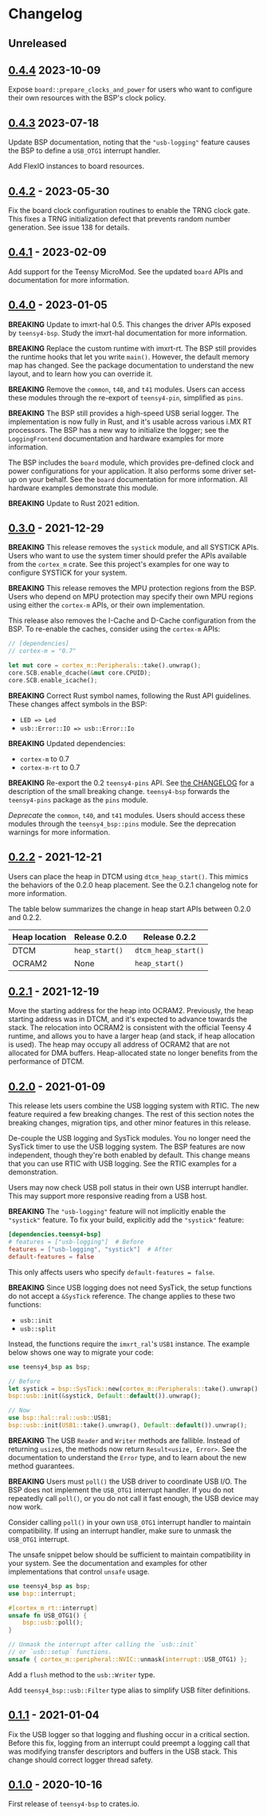 # Changelog

## Unreleased

## [0.4.4] 2023-10-09

Expose `board::prepare_clocks_and_power` for users who want to configure their own
resources with the BSP's clock policy.

## [0.4.3] 2023-07-18

Update BSP documentation, noting that the `"usb-logging"` feature causes the BSP
to define a `USB_OTG1` interrupt handler.

Add FlexIO instances to board resources.

## [0.4.2] - 2023-05-30

Fix the board clock configuration routines to enable the TRNG clock gate. This
fixes a TRNG initialization defect that prevents random number generation. See
issue 138 for details.

## [0.4.1] - 2023-02-09

Add support for the Teensy MicroMod. See the updated `board` APIs and
documentation for more information.

## [0.4.0] - 2023-01-05

**BREAKING** Update to imxrt-hal 0.5. This changes the driver APIs exposed by
`teensy4-bsp`. Study the imxrt-hal documentation for more information.

**BREAKING** Replace the custom runtime with imxrt-rt. The BSP still provides
the runtime hooks that let you write `main()`. However, the default memory map
has changed. See the package documentation to understand the new layout, and to
learn how you can override it.

**BREAKING** Remove the `common`, `t40`, and `t41` modules. Users can access
these modules through the re-export of `teensy4-pin`, simplified as `pins`.

**BREAKING** The BSP still provides a high-speed USB serial logger. The
implementation is now fully in Rust, and it's usable across various i.MX RT
processors. The BSP has a new way to initialize the logger; see the
`LoggingFrontend` documentation and hardware examples for more information.

The BSP includes the `board` module, which provides pre-defined clock and power
configurations for your application. It also performs some driver set-up on
your behalf. See the `board` documentation for more information. All hardware
examples demonstrate this module.

**BREAKING** Update to Rust 2021 edition.

## [0.3.0] - 2021-12-29

**BREAKING** This release removes the `systick` module, and all SYSTICK APIs.
Users who want to use the system timer should prefer the APIs available from
the `cortex_m` crate. See this project's examples for one way to configure
SYSTICK for your system.

**BREAKING** This release removes the MPU protection regions from the BSP. Users who depend
on MPU protection may specify their own MPU regions using either the `cortex-m`
APIs, or their own implementation.

This release also removes the I-Cache and D-Cache configuration from the BSP.
To re-enable the caches, consider using the `cortex-m` APIs:

```rust
// [dependencies]
// cortex-m = "0.7"

let mut core = cortex_m::Peripherals::take().unwrap();
core.SCB.enable_dcache(&mut core.CPUID);
core.SCB.enable_icache();
```

**BREAKING** Correct Rust symbol names, following the Rust API guidelines.
These changes affect symbols in the BSP:

- `LED => Led`
- `usb::Error::IO => usb::Error::Io`

**BREAKING** Updated dependencies:

- `cortex-m` to 0.7
- `cortex-m-rt` to 0.7

**BREAKING** Re-export the 0.2 `teensy4-pins` API. See [the
CHANGELOG](teensy4-pins/CHANGELOG.md) for a description of the small breaking
change. `teensy4-bsp` forwards the `teensy4-pins` package as the `pins` module.

*Deprecate* the `common`, `t40`, and `t41` modules. Users should access these
modules through the `teensy4_bsp::pins` module. See the deprecation warnings
for more information.

## [0.2.2] - 2021-12-21

Users can place the heap in DTCM using `dtcm_heap_start()`. This mimics the
behaviors of the 0.2.0 heap placement. See the 0.2.1 changelog note for more
information.

The table below summarizes the change in heap start APIs between 0.2.0 and
0.2.2.

| Heap location | Release 0.2.0  |    Release 0.2.2    |
| ------------- | -------------- | ------------------- |
|     DTCM      | `heap_start()` | `dtcm_heap_start()` |
|    OCRAM2     |     None       |    `heap_start()`   |


## [0.2.1] - 2021-12-19

Move the starting address for the heap into OCRAM2. Previously, the heap
starting address was in DTCM, and it's expected to advance towards the stack.
The relocation into OCRAM2 is consistent with the official Teensy 4 runtime, and
allows you to have a larger heap (and stack, if heap allocation is used). The
heap may occupy all address of OCRAM2 that are not allocated for DMA buffers.
Heap-allocated state no longer benefits from the performance of DTCM.

## [0.2.0] - 2021-01-09

This release lets users combine the USB logging system with RTIC. The new
feature required a few breaking changes. The rest of this section notes
the breaking changes, migration tips, and other minor features in this
release.

De-couple the USB logging and SysTick modules. You no longer need the SysTick
timer to use the USB logging system. The BSP features are now independent,
though they're both enabled by default. This change means that you can use
RTIC with USB logging. See the RTIC examples for a demonstration.

Users may now check USB poll status in their own USB interrupt handler. This
may support more responsive reading from a USB host.

**BREAKING** The `"usb-logging"` feature will not implicitly enable the
`"systick"` feature. To fix your build, explicitly add the `"systick"` feature:

```toml
[dependencies.teensy4-bsp]
# features = ["usb-logging"]  # Before
features = ["usb-logging", "systick"]  # After
default-features = false
```

This only affects users who specify `default-features = false`.

**BREAKING** Since USB logging does not need SysTick, the setup functions
do not accept a `&SysTick` reference. The change applies to these two
functions:

- `usb::init`
- `usb::split`

Instead, the functions require the `imxrt_ral`'s `USB1` instance. The example
below shows one way to migrate your code:

```rust
use teensy4_bsp as bsp;

// Before
let systick = bsp::SysTick::new(cortex_m::Peripherals::take().unwrap().SYST);
bsp::usb::init(&systick, Default::default()).unwrap();

// Now
use bsp::hal::ral::usb::USB1;
bsp::usb::init(USB1::take().unwrap(), Default::default()).unwrap();
```

**BREAKING** The USB `Reader` and `Writer` methods are fallible. Instead of
returning `usize`s, the methods now return `Result<usize, Error>`. See the
documentation to understand the `Error` type, and to learn about the new
method guarantees.

**BREAKING** Users must `poll()` the USB driver to coordinate USB I/O. The BSP
does not implement the `USB_OTG1` interrupt handler. If you do not 
repeatedly call `poll()`, or you do not call it fast enough, the USB device may
now work.

Consider calling `poll()` in your own `USB_OTG1` interrupt handler to maintain
compatibility. If using an interrupt handler, make sure to unmask the `USB_OTG1`
interrupt.

The unsafe snippet below should be sufficient to maintain compatibility in your
system. See the documentation and examples for other implementations that control
`unsafe` usage.

```rust
use teensy4_bsp as bsp;
use bsp::interrupt;

#[cortex_m_rt::interrupt]
unsafe fn USB_OTG1() {
    bsp::usb::poll();
}

// Unmask the interrupt after calling the `usb::init`
// or `usb::setup` functions.
unsafe { cortex_m::peripheral::NVIC::unmask(interrupt::USB_OTG1) };
```

Add a `flush` method to the `usb::Writer` type.

Add `teensy4_bsp::usb::Filter` type alias to simplify USB filter definitions.

## [0.1.1] - 2021-01-04

Fix the USB logger so that logging and flushing occur in a critical section.
Before this fix, logging from an interrupt could preempt a logging call that
was modifying transfer descriptors and buffers in the USB stack. This change
should correct logger thread safety.

## [0.1.0] - 2020-10-16

First release of `teensy4-bsp` to crates.io.

[0.4.4]: https://github.com/mciantyre/teensy4-rs/compare/teensy4-bsp-0.4.3...teensy4-bsp-0.4.4
[0.4.3]: https://github.com/mciantyre/teensy4-rs/compare/teensy4-bsp-0.4.2...teensy4-bsp-0.4.3
[0.4.2]: https://github.com/mciantyre/teensy4-rs/compare/teensy4-bsp-0.4.1...teensy4-bsp-0.4.2
[0.4.1]: https://github.com/mciantyre/teensy4-rs/compare/teensy4-bsp-0.4.0...teensy4-bsp-0.4.1
[0.4.0]: https://github.com/mciantyre/teensy4-rs/compare/teensy4-bsp-0.3.0...teensy4-bsp-0.4.0
[0.3.0]: https://github.com/mciantyre/teensy4-rs/compare/teensy4-bsp-0.2.2...teensy4-bsp-0.3.0
[0.2.2]: https://github.com/mciantyre/teensy4-rs/compare/teensy4-bsp-0.2.1...teensy4-bsp-0.2.2
[0.2.1]: https://github.com/mciantyre/teensy4-rs/compare/teensy4-bsp-0.2.0...teensy4-bsp-0.2.1
[0.2.0]: https://github.com/mciantyre/teensy4-rs/compare/teensy4-bsp-0.1.1...teensy4-bsp-0.2.0
[0.1.1]: https://github.com/mciantyre/teensy4-rs/compare/teensy4-bsp-0.1.0...teensy4-bsp-0.1.1
[0.1.0]: https://github.com/mciantyre/teensy4-rs/releases/tag/teensy4-bsp-0.1.0
